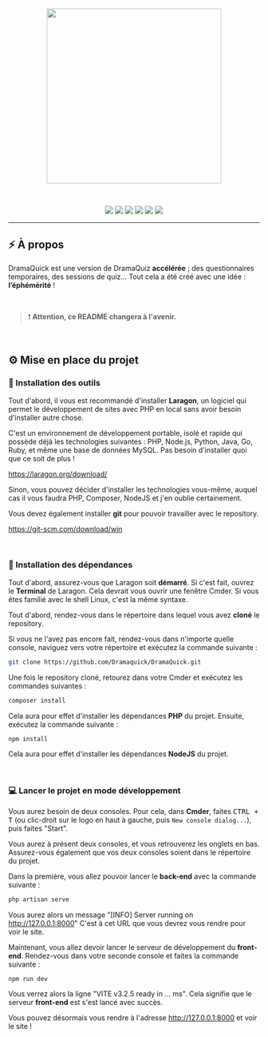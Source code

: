 <br/>
<p align="center"><a href="https://laravel.com" target="_blank"><img src="https://i.ibb.co/CB9kwmC/Drama-Quick.png" width="350"></a></p>
<br/>
<p align="center"> 
    <img src="https://img.shields.io/badge/Svelte-FF3E00?style=for-the-badge&logo=svelte&logoColor=white"/>
    <img src="https://img.shields.io/badge/Tailwind-06B6D4?style=for-the-badge&logo=tailwind css&logoColor=white"/>
    <img src="https://img.shields.io/badge/Laravel-FF2D20?style=for-the-badge&logo=laravel&logoColor=white"/>
    <img src="https://img.shields.io/badge/Socket.io-010101?style=for-the-badge&logo=socket.io&logoColor=white"/>
    <img src="https://img.shields.io/badge/PostgreSQL-4169E1?style=for-the-badge&logo=postgresql&logoColor=white"/>
    <img src="https://img.shields.io/badge/Redis-DC382D?style=for-the-badge&logo=redis&logoColor=white"/>
</p>

<hr/>

## ⚡️ À propos

DramaQuick est une version de DramaQuiz **accélérée** ; des questionnaires temporaires, des sessions de quiz... Tout cela a été créé avec une idée : **l’éphémérité** !

<br/>

> ❗ **Attention, ce README changera à l'avenir.**

<br/>

## ⚙ Mise en place du projet

### 🔨 Installation des outils

Tout d'abord, il vous est recommandé d'installer **Laragon**, un logiciel qui permet le développement de sites avec PHP en local sans avoir besoin d'installer autre chose.

C'est un environnement de développement portable, isolé et rapide qui possède déjà les technologies suivantes : PHP, Node.js, Python, Java, Go, Ruby, et même une base de données MySQL. Pas besoin d'installer quoi que ce soit de plus !

https://laragon.org/download/

Sinon, vous pouvez décider d'installer les technologies vous-même, auquel cas il vous faudra PHP, Composer, NodeJS et j'en oublie certainement.

Vous devez également installer **git** pour pouvoir travailler avec le repository.

https://git-scm.com/download/win

<br/>

### 🔐 Installation des dépendances

Tout d'abord, assurez-vous que Laragon soit **démarré**. Si c'est fait, ouvrez le **Terminal** de Laragon. Cela devrait vous ouvrir une fenêtre Cmder. Si vous êtes familié avec le shell Linux, c'est la même syntaxe.

Tout d'abord, rendez-vous dans le répertoire dans lequel vous avez **cloné** le repository. 

Si vous ne l'avez pas encore fait, rendez-vous dans n'importe quelle console, naviguez vers votre répertoire et exécutez la commande suivante :

```bash
git clone https://github.com/Dramaquick/DramaQuick.git
```

Une fois le repository cloné, retourez dans votre Cmder et exécutez les commandes suivantes :

```bash
composer install
```
Cela aura pour effet d'installer les dépendances **PHP** du projet.
Ensuite, exécutez la commande suivante :

```bash
npm install
```
Cela aura pour effet d'installer les dépendances **NodeJS** du projet.

<br/>

### 💻 Lancer le projet en mode développement

Vous aurez besoin de deux consoles. Pour cela, dans **Cmder**, faites <kbd>CTRL + T</kbd> (ou clic-droit sur le logo en haut à gauche, puis `New console dialog...`), puis faites "Start".

Vous aurez à présent deux consoles, et vous retrouverez les onglets en bas.
Assurez-vous également que vos deux consoles soient dans le répertoire du projet.

Dans la première, vous allez pouvoir lancer le **back-end** avec la commande suivante :

```bash
php artisan serve
```
Vous aurez alors un message "[INFO] Server running on http://127.0.0.1:8000" C'est à cet URL que vous devrez vous rendre pour voir le site.

Maintenant, vous allez devoir lancer le serveur de développement du **front-end**. Rendez-vous dans votre seconde console et faites la commande suivante :

```bash
npm run dev
```

Vous verrez alors la ligne "VITE v3.2.5 ready in ... ms". Cela signifie que le serveur **front-end** est s'est lancé avec succès.

Vous pouvez désormais vous rendre à l'adresse http://127.0.0.1:8000 et voir le site !